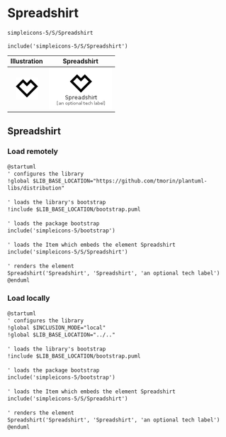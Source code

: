 # Spreadshirt


```text
simpleicons-5/S/Spreadshirt
```

```text
include('simpleicons-5/S/Spreadshirt')
```



| Illustration | Spreadshirt |
| :---: | :---: |
| ![illustration for Illustration](../../simpleicons-5/S/Spreadshirt.png) | ![illustration for Spreadshirt](../../simpleicons-5/S/Spreadshirt.Local.png) |




## Spreadshirt

### Load remotely
```plantuml
@startuml
' configures the library
!global $LIB_BASE_LOCATION="https://github.com/tmorin/plantuml-libs/distribution"

' loads the library's bootstrap
!include $LIB_BASE_LOCATION/bootstrap.puml

' loads the package bootstrap
include('simpleicons-5/bootstrap')

' loads the Item which embeds the element Spreadshirt
include('simpleicons-5/S/Spreadshirt')

' renders the element
Spreadshirt('Spreadshirt', 'Spreadshirt', 'an optional tech label')
@enduml
```

### Load locally
```plantuml
@startuml
' configures the library
!global $INCLUSION_MODE="local"
!global $LIB_BASE_LOCATION="../.."

' loads the library's bootstrap
!include $LIB_BASE_LOCATION/bootstrap.puml

' loads the package bootstrap
include('simpleicons-5/bootstrap')

' loads the Item which embeds the element Spreadshirt
include('simpleicons-5/S/Spreadshirt')

' renders the element
Spreadshirt('Spreadshirt', 'Spreadshirt', 'an optional tech label')
@enduml
```

